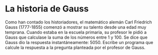 # La historia de Gauss

Como han contado los historiadores,
el matemático alemán Carl Friedrich Gauss (1777-1855)
comenzó a mostrar su talento desde una edad muy temprana.
Cuando estaba en la escuela primaria,
su profesor le pidió a Gauss que calculase la suma de los números entre 1 y 100.
Se dice que Gauss dio la respuesta instantáneamente: 5050.
Escribe un programa que calcule la respuesta a la pregunta planteada por el profesor de Gauss.